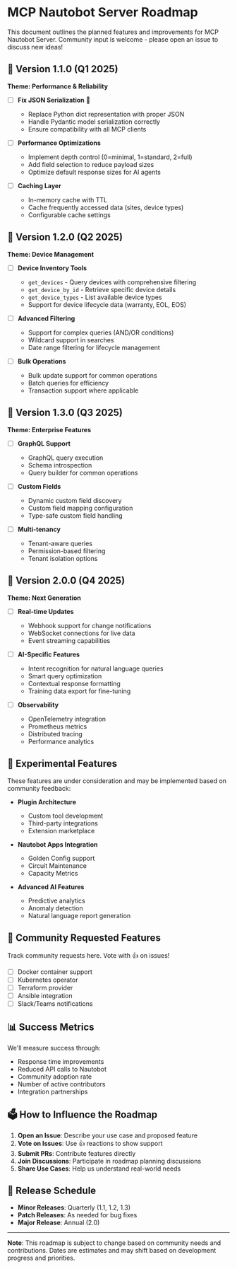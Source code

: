 # MCP Nautobot Server Roadmap

This document outlines the planned features and improvements for MCP Nautobot Server. Community input is welcome - please open an issue to discuss new ideas!

## 🎯 Version 1.1.0 (Q1 2025)
**Theme: Performance & Reliability**

- [ ] **Fix JSON Serialization** 🚨
  - Replace Python dict representation with proper JSON
  - Handle Pydantic model serialization correctly
  - Ensure compatibility with all MCP clients

- [ ] **Performance Optimizations**
  - Implement depth control (0=minimal, 1=standard, 2=full)
  - Add field selection to reduce payload sizes
  - Optimize default response sizes for AI agents

- [ ] **Caching Layer**
  - In-memory cache with TTL
  - Cache frequently accessed data (sites, device types)
  - Configurable cache settings

## 🚀 Version 1.2.0 (Q2 2025)
**Theme: Device Management**

- [ ] **Device Inventory Tools**
  - `get_devices` - Query devices with comprehensive filtering
  - `get_device_by_id` - Retrieve specific device details
  - `get_device_types` - List available device types
  - Support for device lifecycle data (warranty, EOL, EOS)

- [ ] **Advanced Filtering**
  - Support for complex queries (AND/OR conditions)
  - Wildcard support in searches
  - Date range filtering for lifecycle management

- [ ] **Bulk Operations**
  - Bulk update support for common operations
  - Batch queries for efficiency
  - Transaction support where applicable

## 🌟 Version 1.3.0 (Q3 2025)
**Theme: Enterprise Features**

- [ ] **GraphQL Support**
  - GraphQL query execution
  - Schema introspection
  - Query builder for common operations

- [ ] **Custom Fields**
  - Dynamic custom field discovery
  - Custom field mapping configuration
  - Type-safe custom field handling

- [ ] **Multi-tenancy**
  - Tenant-aware queries
  - Permission-based filtering
  - Tenant isolation options

## 🔮 Version 2.0.0 (Q4 2025)
**Theme: Next Generation**

- [ ] **Real-time Updates**
  - Webhook support for change notifications
  - WebSocket connections for live data
  - Event streaming capabilities

- [ ] **AI-Specific Features**
  - Intent recognition for natural language queries
  - Smart query optimization
  - Contextual response formatting
  - Training data export for fine-tuning

- [ ] **Observability**
  - OpenTelemetry integration
  - Prometheus metrics
  - Distributed tracing
  - Performance analytics

## 🔬 Experimental Features

These features are under consideration and may be implemented based on community feedback:

- **Plugin Architecture**
  - Custom tool development
  - Third-party integrations
  - Extension marketplace

- **Nautobot Apps Integration**
  - Golden Config support
  - Circuit Maintenance
  - Capacity Metrics

- **Advanced AI Features**
  - Predictive analytics
  - Anomaly detection
  - Natural language report generation

## 🤝 Community Requested Features

Track community requests here. Vote with 👍 on issues!

- [ ] Docker container support
- [ ] Kubernetes operator
- [ ] Terraform provider
- [ ] Ansible integration
- [ ] Slack/Teams notifications

## 📊 Success Metrics

We'll measure success through:
- Response time improvements
- Reduced API calls to Nautobot
- Community adoption rate
- Number of active contributors
- Integration partnerships

## 🗳️ How to Influence the Roadmap

1. **Open an Issue**: Describe your use case and proposed feature
2. **Vote on Issues**: Use 👍 reactions to show support
3. **Submit PRs**: Contribute features directly
4. **Join Discussions**: Participate in roadmap planning discussions
5. **Share Use Cases**: Help us understand real-world needs

## 📅 Release Schedule

- **Minor Releases**: Quarterly (1.1, 1.2, 1.3)
- **Patch Releases**: As needed for bug fixes
- **Major Release**: Annual (2.0)

---

**Note**: This roadmap is subject to change based on community needs and contributions. Dates are estimates and may shift based on development progress and priorities.